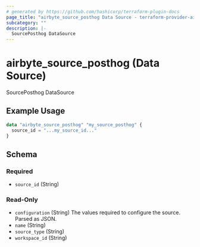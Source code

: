 ```yaml
---
# generated by https://github.com/hashicorp/terraform-plugin-docs
page_title: "airbyte_source_posthog Data Source - terraform-provider-airbyte"
subcategory: ""
description: |-
  SourcePosthog DataSource
---
```


# airbyte_source_posthog (Data Source)

SourcePosthog DataSource

## Example Usage

```terraform
data "airbyte_source_posthog" "my_source_posthog" {
  source_id = "...my_source_id..."
}
```

<!-- schema generated by tfplugindocs -->
## Schema

### Required

- `source_id` (String)

### Read-Only

- `configuration` (String) The values required to configure the source. Parsed as JSON.
- `name` (String)
- `source_type` (String)
- `workspace_id` (String)
